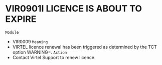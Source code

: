 # VIR0901I LICENCE IS ABOUT TO EXPIRE       
`Module`
- VIR0009
`Meaning`
- VIRTEL licence renewal has been triggered as determined by the TCT option WARNING=.
`Action`
- Contact Virtel Support to renew licence.
